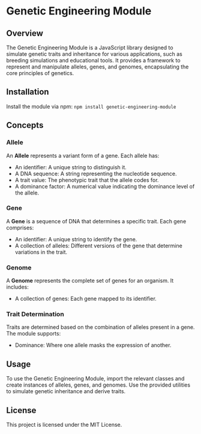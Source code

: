 # Genetic Engineering Module

## Overview

The Genetic Engineering Module is a JavaScript library designed to simulate genetic traits and inheritance for various applications, such as breeding simulations and educational tools. It provides a framework to represent and manipulate alleles, genes, and genomes, encapsulating the core principles of genetics.

## Installation

Install the module via npm:
`npm install genetic-engineering-module`

## Concepts

### Allele

An **Allele** represents a variant form of a gene. Each allele has:

- An identifier: A unique string to distinguish it.
- A DNA sequence: A string representing the nucleotide sequence.
- A trait value: The phenotypic trait that the allele codes for.
- A dominance factor: A numerical value indicating the dominance level of the allele.

### Gene

A **Gene** is a sequence of DNA that determines a specific trait. Each gene comprises:

- An identifier: A unique string to identify the gene.
- A collection of alleles: Different versions of the gene that determine variations in the trait.

### Genome

A **Genome** represents the complete set of genes for an organism. It includes:

- A collection of genes: Each gene mapped to its identifier.

### Trait Determination

Traits are determined based on the combination of alleles present in a gene. The module supports:

- Dominance: Where one allele masks the expression of another.

## Usage

To use the Genetic Engineering Module, import the relevant classes and create instances of alleles, genes, and genomes. Use the provided utilities to simulate genetic inheritance and derive traits.

## License

This project is licensed under the MIT License.
